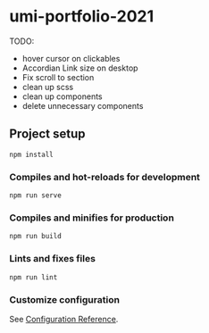 # umi-portfolio-2021
TODO:
* hover cursor on clickables
* Accordian Link size on desktop
* Fix scroll to section
* clean up scss
* clean up components
* delete unnecessary components

## Project setup
```
npm install
```

### Compiles and hot-reloads for development
```
npm run serve
```

### Compiles and minifies for production
```
npm run build
```

### Lints and fixes files
```
npm run lint
```

### Customize configuration
See [Configuration Reference](https://cli.vuejs.org/config/).
